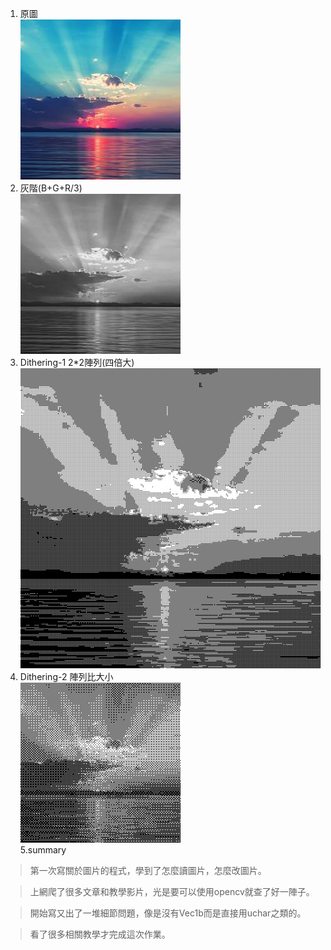 1. 原圖  
![image](https://github.com/410421216/assignment/blob/master/123.jpg)
2. 灰階(B+G+R/3)  
![image](https://github.com/410421216/assignment/blob/master/gray.jpg)
3. Dithering-1 2*2陣列(四倍大)  
![image](https://github.com/410421216/assignment/blob/master/bw_1.jpg)
4. Dithering-2 陣列比大小  
![image](https://github.com/410421216/assignment/blob/master/bw_2.jpg)  
5.summary  
> 第一次寫關於圖片的程式，學到了怎麼讀圖片，怎麼改圖片。  

> 上網爬了很多文章和教學影片，光是要可以使用opencv就查了好一陣子。  

> 開始寫又出了一堆細節問題，像是沒有Vec1b而是直接用uchar之類的。  

> 看了很多相關教學才完成這次作業。  
